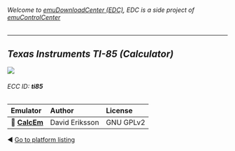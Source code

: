 ###### Welcome to [emuDownloadCenter (EDC)](https://github.com/PhoenixInteractiveNL/emuDownloadCenter/wiki/), EDC is a side project of [emuControlCenter](https://github.com/PhoenixInteractiveNL/emuControlCenter/wiki/)
***
## _Texas Instruments TI-85 (Calculator)_
![](https://raw.githubusercontent.com/wiki/PhoenixInteractiveNL/emuDownloadCenter/images_platform/ecc_ti85_teaser.png)
###### ECC ID: **ti85**

| Emulator   | Author      | License     |
|:-----------|:------------|:------------|
| :file_folder: [**CalcEm**](https://github.com/PhoenixInteractiveNL/emuDownloadCenter/wiki/Emulator-calcem#menu) | David Eriksson | GNU GPLv2 |

:arrow_backward: [Go to platform listing](https://github.com/PhoenixInteractiveNL/emuDownloadCenter/wiki/EDC-Platform-List)
